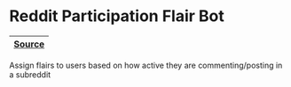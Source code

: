 [reddit-participation-flair-bot source]: https://github.com/RascalTwo/RedditParticipationFlairBot

# Reddit Participation Flair Bot

| [Source][reddit-participation-flair-bot source] |
| - |

Assign flairs to users based on how active they are commenting/posting in a subreddit
